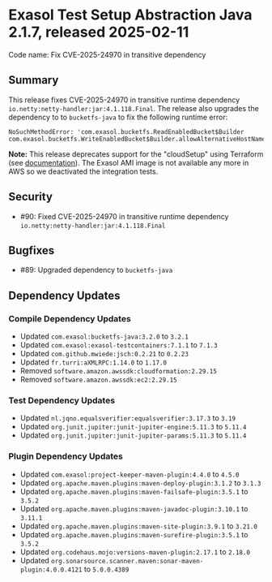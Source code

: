 # Exasol Test Setup Abstraction Java 2.1.7, released 2025-02-11

Code name: Fix CVE-2025-24970 in transitive dependency

## Summary

This release fixes CVE-2025-24970 in transitive runtime dependency `io.netty:netty-handler:jar:4.1.118.Final`. The release also upgrades the dependency to to `bucketfs-java` to fix the following runtime error:

```
NoSuchMethodError: 'com.exasol.bucketfs.ReadEnabledBucket$Builder
com.exasol.bucketfs.WriteEnabledBucket$Builder.allowAlternativeHostName
```

**Note:** This release deprecates support for the "cloudSetup" using Terraform (see [documentation](../user_guide/setup_project_with_cloud_resources.md)). The Exasol AMI image is not available any more in AWS so we deactivated the integration tests.

## Security

* #90: Fixed CVE-2025-24970 in transitive runtime dependency `io.netty:netty-handler:jar:4.1.118.Final`

## Bugfixes

* #89: Upgraded dependency to `bucketfs-java`

## Dependency Updates

### Compile Dependency Updates

* Updated `com.exasol:bucketfs-java:3.2.0` to `3.2.1`
* Updated `com.exasol:exasol-testcontainers:7.1.1` to `7.1.3`
* Updated `com.github.mwiede:jsch:0.2.21` to `0.2.23`
* Updated `fr.turri:aXMLRPC:1.14.0` to `1.17.0`
* Removed `software.amazon.awssdk:cloudformation:2.29.15`
* Removed `software.amazon.awssdk:ec2:2.29.15`

### Test Dependency Updates

* Updated `nl.jqno.equalsverifier:equalsverifier:3.17.3` to `3.19`
* Updated `org.junit.jupiter:junit-jupiter-engine:5.11.3` to `5.11.4`
* Updated `org.junit.jupiter:junit-jupiter-params:5.11.3` to `5.11.4`

### Plugin Dependency Updates

* Updated `com.exasol:project-keeper-maven-plugin:4.4.0` to `4.5.0`
* Updated `org.apache.maven.plugins:maven-deploy-plugin:3.1.2` to `3.1.3`
* Updated `org.apache.maven.plugins:maven-failsafe-plugin:3.5.1` to `3.5.2`
* Updated `org.apache.maven.plugins:maven-javadoc-plugin:3.10.1` to `3.11.1`
* Updated `org.apache.maven.plugins:maven-site-plugin:3.9.1` to `3.21.0`
* Updated `org.apache.maven.plugins:maven-surefire-plugin:3.5.1` to `3.5.2`
* Updated `org.codehaus.mojo:versions-maven-plugin:2.17.1` to `2.18.0`
* Updated `org.sonarsource.scanner.maven:sonar-maven-plugin:4.0.0.4121` to `5.0.0.4389`
